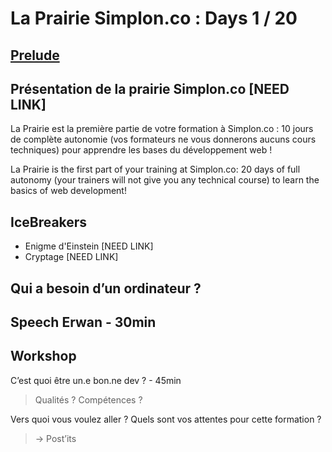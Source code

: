 # La Prairie Simplon.co : Days 1 / 20

## [Prelude](https://docs.google.com/presentation/d/1z6GZSR9HP7Du6V2zGSruDbvda-r_Am7GGQg-J7J5Ozg/edit#slide=id.p)

## Présentation de la prairie Simplon.co [NEED LINK]

La Prairie est la première partie de votre formation à Simplon.co :
10 jours de complète autonomie (vos formateurs ne vous donnerons aucuns cours techniques) pour apprendre les bases du développement web !

La Prairie is the first part of your training at Simplon.co:
20 days of full autonomy (your trainers will not give you any technical course) to learn the basics of web development!

## IceBreakers

- Enigme d'Einstein [NEED LINK]
- Cryptage [NEED LINK]

## Qui a besoin d’un ordinateur ?

## Speech Erwan - 30min

## Workshop

C’est quoi être un.e bon.ne dev ? - 45min
> Qualités ? Compétences ?

Vers quoi vous voulez aller ? Quels sont vos attentes pour cette formation ?
> -> Post’its
